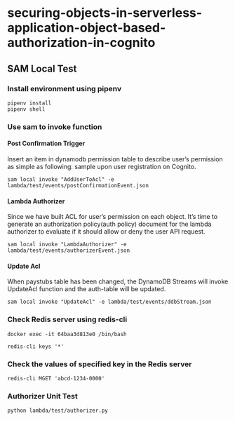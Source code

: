 # securing-objects-in-serverless-application-object-based-authorization-in-cognito

## SAM Local Test
### Install environment using pipenv

```
pipenv install
pipenv shell
```

### Use sam to invoke function

#### Post Confirmation Trigger

Insert an item in dynamodb permission table to describe user’s permission as simple as following: sample upon user registration on Cognito.

`sam local invoke "AddUserToAcl" -e lambda/test/events/postConfirmationEvent.json`

#### Lambda Authorizer

Since we have built ACL for user’s permission on each object. It’s time to
generate an authorization policy(auth policy) document for the lambda
authorizer to evaluate if it should allow or deny the user API request.

`sam local invoke "LambdaAuthorizer" -e lambda/test/events/authorizerEvent.json`

#### Update Acl

When paystubs table has been changed, the DynamoDB Streams will invoke UpdateAcl function and the auth-table will be updated.

`sam local invoke "UpdateAcl" -e lambda/test/events/ddbStream.json`

### Check Redis server using redis-cli
```
docker exec -it 64baa3d813e0 /bin/bash

redis-cli keys '*'
```

### Check the values of specified key in the Redis server
`redis-cli MGET 'abcd-1234-0000'`

### Authorizer Unit Test
`python lambda/test/authorizer.py`
